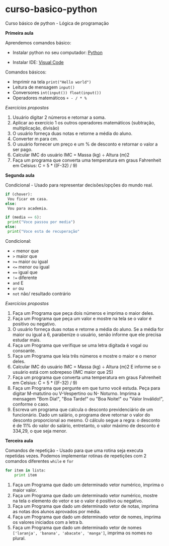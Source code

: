 # curso-basico-python
Curso básico de python - Lógica de programação

**Primeira aula**

Aprendemos comandos básico:
- Instalar python no seu computador: [Python](https://www.python.org/downloads/)
 
- Instalar IDE: [Visual Code](https://code.visualstudio.com/)

Comandos básicos:
- Imprimir na tela
``print("Hello world")``
- Leitura de mensagem
``input()``
- Conversores
``int(input()) float(input())``
- Operadores matemáticos
``+ - / * %``

*Exercícios propostos*

1. Usuário digitar 2 números e retornar a soma.
2. Aplicar ao exercício 1 os outros operadores matemáticos (subtração, multiplicação, divisão)
3. O usuário forneça duas notas e retorne a média do aluno.
4. Converter m para cm.
5. O usuário fornecer um preço e um % de desconto e retornar o valor a ser pago.
6. Calcular IMC do usuário IMC = Massa (kg) ÷ Altura (m)2
7. Faça um programa que converta uma temperatura em graus Fahrenheit em Celsius: C = 5 * ((F-32) / 9)


**Segunda aula**

Condicional - Usado para representar decisões/opções do mundo real.

~~~python
if (chover):
 Vou ficar em casa.
else:
 Vou para academia.
~~~

~~~python
if (media == 6):
 print("Voce passou por media")
else:
 print("Voce esta de recuperação"
~~~

Condicional:
- ``<``  menor que
- ``>`` maior que
- ``>=`` maior ou igual
- ``<=`` menor ou igual
- ``==`` igual que
- ``!=`` diferente
- ``and`` E
- ``or`` ou
- ``not`` não/ resultado contrário

*Exercícios propostos*

1. Faça um Programa que peça dois números e imprima o maior deles.
2. Faça um Programa que peça um valor e mostre na tela se o valor é positivo ou negativo.
3. O usuário forneça duas notas e retorne a média do aluno. Se a média for maior ou igual a 6, parabenize o usuário, senão informe que ele precisa estudar mais.
4. Faça um Programa que verifique se uma letra digitada é vogal ou consoante.
5. Faça um Programa que leia três números e mostre o maior e o menor deles.
6. Calcular IMC do usuário IMC = Massa (kg) ÷ Altura (m)2 E informe se o usuário está com sobrepeso (IMC maior que 25)
7. Faça um programa que converta uma temperatura em graus Fahrenheit em Celsius: C = 5 * ((F-32) / 9)
8. Faça um Programa que pergunte em que turno você estuda. Peça para digitar M-matutino ou V-Vespertino ou N- Noturno. Imprima a mensagem "Bom Dia!", "Boa Tarde!" ou "Boa Noite!" ou "Valor Inválido!", conforme o caso.
9. Escreva um programa que calcula o desconto previdenciário de um funcionário. Dado um salário, o programa deve retornar o valor do desconto proporcional ao mesmo.  O cálculo segue a regra: o desconto é de 11% do valor do salário, entretanto, o valor máximo de desconto é 334,29, o que seja menor.

**Terceira aula**

Comandos de repetição - Usado para que uma rotina seja executa repetidas vezes.
Podemos implementar rotinas de repetições com 2 comandos diferentes ```while``` e ```for```
~~~python
for item in lista:
    print item
~~~

1. Faça um Programa que dado um determinado vetor numérico, imprima o maior valor.
2. Faça um Programa que dado um determinado vetor numérico, mostre na tela o elemento do vetor e se o valor é positivo ou negativo.
3. Faça um Programa que dado um determinado vetor de notas, imprima as notas dos alunos aprovados por média.
4. Faça um Programa que dado um determinado vetor de nomes, imprima os valores iniciados com a letra b.
5. Faça um Programa que dado um determinado vetor de nomes ```['laranja', 'banana', 'abacate', 'manga']```, imprima os nomes no plural.

